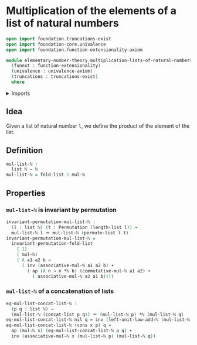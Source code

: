 # Multiplication of the elements of a list of natural numbers

```agda
open import foundation.truncations-exist
open import foundation-core.univalence
open import foundation.function-extensionality-axiom

module elementary-number-theory.multiplication-lists-of-natural-numbers
  (funext : function-extensionality)
  (univalence : univalence-axiom)
  (truncations : truncations-exist)
  where
```

<details><summary>Imports</summary>

```agda
open import elementary-number-theory.addition-natural-numbers
open import elementary-number-theory.multiplication-natural-numbers
open import elementary-number-theory.natural-numbers

open import finite-group-theory.permutations-standard-finite-types funext univalence truncations

open import foundation.action-on-identifications-functions
open import foundation.identity-types funext

open import lists.concatenation-lists funext univalence truncations
open import lists.lists
open import lists.permutation-lists funext univalence truncations
```

</details>

## Idea

Given a list of natural number `l`, we define the product of the element of the
list.

## Definition

```agda
mul-list-ℕ :
  list ℕ → ℕ
mul-list-ℕ = fold-list 1 mul-ℕ
```

## Properties

### `mul-list-ℕ` is invariant by permutation

```agda
invariant-permutation-mul-list-ℕ :
  (l : list ℕ) (t : Permutation (length-list l)) →
  mul-list-ℕ l ＝ mul-list-ℕ (permute-list l t)
invariant-permutation-mul-list-ℕ =
  invariant-permutation-fold-list
    ( 1)
    ( mul-ℕ)
    ( λ a1 a2 b →
      ( inv (associative-mul-ℕ a1 a2 b) ∙
        ( ap (λ n → n *ℕ b) (commutative-mul-ℕ a1 a2) ∙
          ( associative-mul-ℕ a2 a1 b))))
```

### `mul-list-ℕ` of a concatenation of lists

```agda
eq-mul-list-concat-list-ℕ :
  (p q : list ℕ) →
  (mul-list-ℕ (concat-list p q)) ＝ (mul-list-ℕ p) *ℕ (mul-list-ℕ q)
eq-mul-list-concat-list-ℕ nil q = inv (left-unit-law-add-ℕ (mul-list-ℕ q))
eq-mul-list-concat-list-ℕ (cons x p) q =
  ap (mul-ℕ x) (eq-mul-list-concat-list-ℕ p q) ∙
  inv (associative-mul-ℕ x (mul-list-ℕ p) (mul-list-ℕ q))
```
